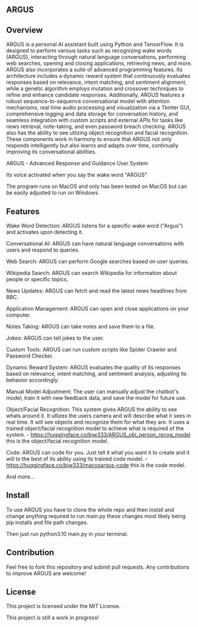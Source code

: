 ARGUS
-----------------------

Overview
-----------------------

ARGUS is a personal AI assistant built using Python and TensorFlow. It is designed to perform various tasks such as recognizing wake words (ARGUS), interacting through natural language conversations, performing web searches, opening and closing applications, retrieving news, and more. ARGUS also incorporates a suite of advanced programming features. Its architecture includes a dynamic reward system that continuously evaluates responses based on relevance, intent matching, and sentiment alignment, while a genetic algorithm employs mutation and crossover techniques to refine and enhance candidate responses. Additionally, ARGUS features a robust sequence-to-sequence conversational model with attention mechanisms, real time audio processing and visualization via a Tkinter GUI, comprehensive logging and data storage for conversation history, and seamless integration with custom scripts and external APIs for tasks like news retrieval, note-taking, and even password breach checking. ARGUS also has the ability to see utlizing object recognition and facial recognition. These components work in harmony to ensure that ARGUS not only responds intelligently but also learns and adapts over time, continually improving its conversational abilities.

ARGUS - Advanced Response and Guidance User System

Its voice activated when you say the wake word "ARGUS"

The program runs on MacOS and only has been tested on MacOS but can be easily adjusted to run on Windows.

Features
-----------------------

Wake Word Detection: ARGUS listens for a specific wake word ("Argus") and activates upon detecting it.

Conversational AI: ARGUS can have natural language conversations with users and respond to queries.

Web Search: ARGUS can perform Google searches based on user queries.

Wikipedia Search: ARGUS can search Wikipedia for information about people or specific topics.

News Updates: ARGUS can fetch and read the latest news headlines from BBC.

Application Management: ARGUS can open and close applications on your computer.

Notes Taking: ARGUS can take notes and save them to a file.

Jokes: ARGUS can tell jokes to the user.

Custom Tools: ARGUS can run custom scripts like Spider Crawler and Password Checker.

Dynamic Reward System: ARGUS evaluates the quality of its responses based on relevance, intent matching, and sentiment analysis, adjusting its behavior accordingly.

Manual Model Adjustment: The user can manually adjust the chatbot's model, train it with new feedback data, and save the model for future use.

Object/Facial Recognition: This system gives ARGUS the ability to see whats around it. It utlizes the users camera and will describe what it sees in real time. It will see objects and recognize them for what they are. It uses a trained object/facial recognition model to achieve what is required of the system. - https://huggingface.co/bjw333/ARGUS_obj_person_recog_model this is the object/facial recognition model.

Code: ARGUS can code for you. Just tell it what you want it to create and it will to the best of its ability using its trained code model. - https://huggingface.co/bjw333/macosargus-code this is the code model.

And more...

Install
-----------------------
To use ARGUS you have to clone the whole repo and then install and change anything required to run main.py these changes most likely being pip installs and file path changes.

Then just run python3.10 main.py in your terminal.

Contribution
-----------------------
Feel free to fork this repository and submit pull requests. Any contributions to improve ARGUS are welcome!

License
-----------------------
This project is licensed under the MIT License.


This project is still a work in progress!


